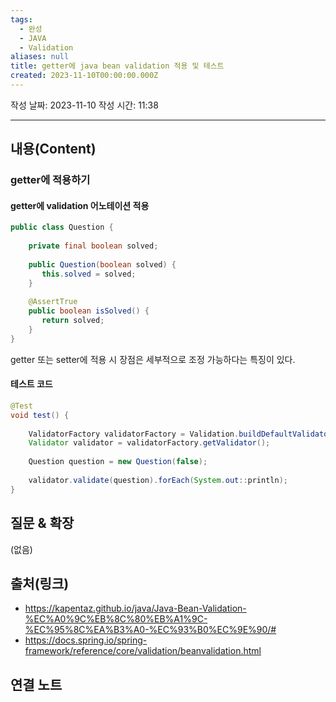 ```yaml
---
tags:
  - 완성
  - JAVA
  - Validation
aliases: null
title: getter에 java bean validation 적용 및 테스트
created: 2023-11-10T00:00:00.000Z
---
```

작성 날짜: 2023-11-10
작성 시간: 11:38


----
## 내용(Content)

### getter에 적용하기

#### getter에 validation 어노테이션 적용

```java
public class Question {  
  
    private final boolean solved;  
  
    public Question(boolean solved) {  
       this.solved = solved;  
    }  
  
    @AssertTrue  
    public boolean isSolved() {  
       return solved;  
    }  
}
```

getter 또는 setter에 적용 시 장점은 세부적으로 조정 가능하다는 특징이 있다. 
#### 테스트 코드

```java
@Test  
void test() {  
  
    ValidatorFactory validatorFactory = Validation.buildDefaultValidatorFactory();  
    Validator validator = validatorFactory.getValidator();  
  
    Question question = new Question(false);  
  
    validator.validate(question).forEach(System.out::println);  
}
```


## 질문 & 확장

(없음)

## 출처(링크)
- https://kapentaz.github.io/java/Java-Bean-Validation-%EC%A0%9C%EB%8C%80%EB%A1%9C-%EC%95%8C%EA%B3%A0-%EC%93%B0%EC%9E%90/#
- https://docs.spring.io/spring-framework/reference/core/validation/beanvalidation.html

## 연결 노트










